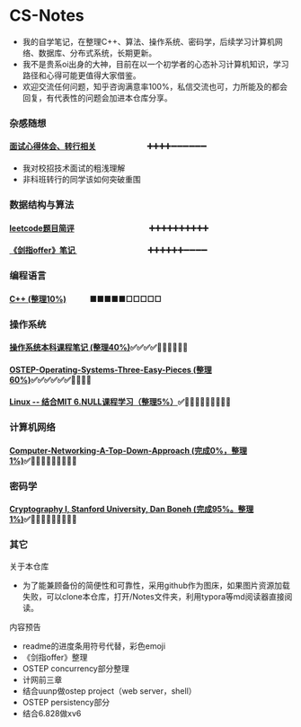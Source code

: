 # CS-Notes
* 我的自学笔记，在整理C++、算法、操作系统、密码学，后续学习计算机网络、数据库、分布式系统，长期更新。
* 我不是贵系oi出身的大神，目前在以一个初学者的心态补习计算机知识，学习路径和心得可能更值得大家借鉴。
* 欢迎交流任何问题，知乎咨询满意率100%，私信交流也可，力所能及的都会回复，有代表性的问题会加进本仓库分享。

### 杂感随想

#### [面试心得体会、转行相关](https://github.com/huangrt01/Markdown-Transformer-and-Uploader/blob/master/Notes/%E9%9D%A2%E8%AF%95%E5%BF%83%E5%BE%97%E4%BD%93%E4%BC%9A%E4%B8%8E%E8%BD%AC%E8%A1%8C%E7%9B%B8%E5%85%B3.md)&ensp;&emsp;&emsp;&emsp;&emsp;&emsp;&emsp;:heavy_plus_sign::heavy_plus_sign::heavy_plus_sign::heavy_plus_sign::heavy_minus_sign::heavy_minus_sign::heavy_minus_sign::heavy_minus_sign::heavy_minus_sign::heavy_minus_sign:

  * 我对校招技术面试的粗浅理解
  * 非科班转行的同学该如何突破重围

  

### 数据结构与算法

#### [leetcode题目简评](https://github.com/huangrt01/Markdown-Transformer-and-Uploader/blob/master/Notes/Output/leetcode%E9%A2%98%E7%9B%AE%E7%AE%80%E8%AF%84.md)&ensp;&emsp;&emsp;&emsp;&emsp;&emsp;&emsp;&emsp;&emsp;&emsp;:heavy_plus_sign::heavy_plus_sign::heavy_plus_sign::heavy_plus_sign::heavy_plus_sign::heavy_plus_sign::heavy_plus_sign::heavy_plus_sign::heavy_plus_sign::heavy_plus_sign:

#### [《剑指offer》笔记 ](https://github.com/huangrt01/Markdown-Transformer-and-Uploader/blob/master/Notes/Output/%E3%80%8A%E5%89%91%E6%8C%87offer%E3%80%8B%E7%AC%94%E8%AE%B0.md)&emsp;&emsp;&emsp;&emsp;&emsp;&emsp;&emsp;&emsp;&emsp;:heavy_plus_sign::heavy_plus_sign::heavy_plus_sign::heavy_plus_sign::heavy_plus_sign::heavy_plus_sign::heavy_minus_sign::heavy_minus_sign::heavy_minus_sign::heavy_minus_sign:

### 编程语言

#### [C++  (整理10%)](https://github.com/huangrt01/Markdown-Transformer-and-Uploader/blob/master/Notes/Output/C%2B%2B.md)&emsp;&emsp;&emsp;■■■■■□□□□□ 

### 操作系统

#### [操作系统本科课程笔记  (整理40%)](https://github.com/huangrt01/Markdown-Transformer-and-Uploader/blob/master/Notes/Output/%E6%93%8D%E4%BD%9C%E7%B3%BB%E7%BB%9F.md):white_check_mark::white_check_mark::white_check_mark::white_check_mark::black_square_button::black_square_button::black_square_button::black_square_button::black_square_button::black_square_button:

#### [OSTEP-Operating-Systems-Three-Easy-Pieces  (整理60%)](https://github.com/huangrt01/Markdown-Transformer-and-Uploader/blob/master/Notes/Output/OSTEP-Operating-Systems-Three-Easy-Pieces.md):white_check_mark::white_check_mark::white_check_mark::white_check_mark::white_check_mark::white_check_mark::black_square_button::black_square_button::black_square_button::black_square_button:

#### [Linux   --  结合MIT 6.NULL课程学习（整理5%）](https://github.com/huangrt01/Markdown-Transformer-and-Uploader/blob/master/Notes/Output/Linux.md):white_check_mark::black_square_button::black_square_button::black_square_button::black_square_button::black_square_button::black_square_button::black_square_button::black_square_button::black_square_button:

### 计算机网络

#### [Computer-Networking-A-Top-Down-Approach  (完成0%，整理1%)](https://github.com/huangrt01/Markdown-Transformer-and-Uploader/blob/master/Notes/Output/Computer-Networking-A-Top-Down-Approach.md):white_check_mark::black_square_button::black_square_button::black_square_button::black_square_button::black_square_button::black_square_button::black_square_button::black_square_button::black_square_button:

### 密码学

#### [Cryptography I, Stanford University, Dan Boneh (完成95%。整理1%)](https://github.com/huangrt01/Markdown-Transformer-and-Uploader/blob/master/Notes/Output/Cryptography%20I%2C%20Stanford%20University%2C%20Coursera.md):white_check_mark::black_square_button::black_square_button::black_square_button::black_square_button::black_square_button::black_square_button::black_square_button::black_square_button::black_square_button:

### 其它

关于本仓库
* 为了能兼顾备份的简便性和可靠性，采用github作为图床，如果图片资源加载失败，可以clone本仓库，打开/Notes文件夹，利用typora等md阅读器直接阅读。

内容预告
* readme的进度条用符号代替，彩色emoji
* 《剑指offer》整理
* OSTEP concurrency部分整理
* 计网前三章
* 结合uunp做ostep project（web server，shell）
* OSTEP persistency部分
* 结合6.828做xv6
